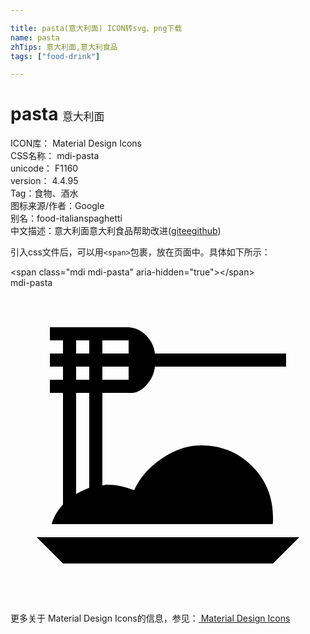 ```yaml
---

title: pasta(意大利面) ICON转svg、png下载
name: pasta
zhTips: 意大利面,意大利食品
tags: ["food-drink"]

---
```


# pasta  <small style="font-size: 60%;font-weight: 100">意大利面</small>


<div class="detail-page">
<p>
<span>
ICON库：
<span class="badge-secondary badge">Material Design Icons</span> 
</span>
<br/>
<span>
CSS名称：
<span class="badge-secondary badge">mdi-pasta</span> 
</span>
<br/>
<span>
unicode：
<span class="badge-secondary badge">F1160</span> 
<copy-btn content='F1160' btn-title=""></copy-btn>
<copy-btn :content='String.fromCodePoint(parseInt("F1160", 16))' btn-title="复制U"></copy-btn>
</span>
<br/>
<span>
version：
<span class="badge-secondary badge">4.4.95</span> 
</span><br/><span>Tag：<span class="badge-light badge"><router-link to="/tags/food-drink.html">食物、酒水</router-link></span></span>
<br/>
<span>图标来源/作者：<span class="badge-light badge">Google</span></span> 
<br/>
<span>别名：<span class="badge-light badge">food-italian</span><span class="badge-light badge">spaghetti</span></span><br/><span class="zh-detail">中文描述：<span class="badge-primary badge">意大利面</span><span class="badge-primary badge">意大利食品</span><span class="help-link"><span>帮助改进</span>(<a href="https://gitee.com/liuwave/icon-helper/edit/master/json/material/pasta.json" target="_blank" rel="noopener noreferrer">gitee</a><a href="https://github.com/liuwave/icon-helper/edit/master/json/material/pasta.json" target="_blank" rel="noopener noreferrer">github</a></span>)</span><br/>
</p>
</div>
<div class="alert alert-dark">
  <i class="mdi mdi-pasta mdi-48px"></i>
  <i class="mdi mdi-pasta mdi-36px"></i>
  <i class="mdi mdi-pasta mdi-24px"></i>
  <i class="mdi mdi-pasta mdi-18px"></i>
</div>
<div>
  <p>引入css文件后，可以用<code>&lt;span&gt;</code>包裹，放在页面中。具体如下所示：    
  </p>
  <div class="alert alert-primary" style="font-size: 14px">
    &lt;span class="mdi mdi-pasta" aria-hidden="true"&gt;&lt;/span&gt;
    <copy-btn content='<span class="mdi mdi-pasta" aria-hidden="true"></span>'></copy-btn>
  </div>
  <div class="alert alert-secondary">
    <i class="mdi mdi-pasta"
    style="font-size: 24px"
    aria-hidden="true"></i> mdi-pasta
    <copy-btn content="mdi-pasta" btn-title="复制图标名称"></copy-btn>
  </div>
</div>
<div id="svg" class="svg-wrap">
<svg xmlns="http://www.w3.org/2000/svg" viewBox="0 0 24 24"><path d="M4 16.5V8H3V7H4V6H3V5H4V4H3V3H9C9.5 3.03 9.95 3.24 10.34 3.63S10.95 4.5 11 5H21V6H11C10.95 6.53 10.73 7 10.34 7.43S9.5 8.05 9 8H7V15.05C7.05 15.05 7.13 15.04 7.24 15S7.44 15 7.5 15C8.06 15 8.7 15.14 9.42 15.42C9.83 14.5 10.53 13.68 11.53 13S13.53 12 14.53 12C16.06 12 17.36 12.53 18.42 13.59S20 15.95 20 17.5C20 17.55 20 17.64 20 17.77S19.97 17.97 19.97 18H3.14C3.27 17.5 3.55 17 4 16.5M6 15.23V8H5V15.7C5.5 15.45 5.81 15.3 6 15.23M9 7V6H7V7H9M9 4H7V5H9V4M5 4V5H6V4H5M5 6V7H6V6H5M2 19H22L20 21H4L2 19Z" /></svg>
</div>
<detail full-name='mdi-pasta'></detail>
    
<div><p>更多关于 Material Design Icons的信息，参见：<a target="_blank" href="https://iconhelper.cn/material.html"> Material Design Icons</a>
</p></div>
